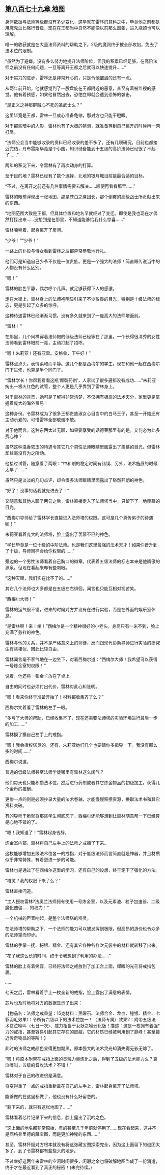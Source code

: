 ## [第八百七十九章 地图](https://www.xxbiquge.com/11_11222/9023502.html)


  身体数据与法师等级都没有多少变化，这早就在雷林的意料之中，毕竟他之前都是用魔鬼血匕强行晋级，现在在王都当中自然不能像以前那么嚣张，进入瓶颈也可以理解。

  唯一的收获就是在大量法师资料的帮助之下，2级的魔网终于被全部攻陷，免去了法术位的限制。

  “虽然为了避嫌，没有多么努力地提升法师阶位，但我的积累已经足够，在高阶法师之前没有任何问题，一旦等离开王都之后就可以快速提升……”

  对于实力的进步，雷林还是非常开心的，只是令他皱眉的还有一点。

  从两年前开始，他就感觉到了一股盘旋在王都附近的恶意，甚至有着被监视的感觉。他有着预感，如果他冒然出去，恐怕立即就会遭到恐怖的袭击。

  “是正义之神那群贼心不死的圣武士么？”

  这里毕竟是王都，雷林一旦成心准备龟缩，那对方也只能干瞪眼。

  对于那些暗中的人影，雷林也有了大概的猜测，就准备等到自己离开的时候再一网打尽。

  “法师公会当中能够收录的资料已经收录的差不多了，还有几项研究，目前也都接近完结，丹布雷斯毕竟是个小国，知识储备能到十五级的高阶法师已经很了不起了……”

  两年的积淀下来，令雷林有了再次动身的打算。

  至于目的地？雷林已经有了数个选择，北地的银月城目前是最合适的目标。

  “不过，在离开之前还有几件事情需要去解决……顺便再看看那里……”

  雷林的眼前浮现出一张地图，那是苍白之鹰团长，那个倒霉的高级战士所贡献出来的东西。

  “地图范围大致是王都，但具体位置和地名早就经过了变迁。即使是我也现在才偶然打探出来……没想到是在那里，不知道能够给我什么惊喜……”

  雷林喃喃着，起身离开了房间。

  “少爷！”“少爷！”

  一路上的仆役与侍女看到雷林之后都异常恭敬地行礼。

  他们可是知道自己少爷不仅是一位贵族。更是一个强大的法师！简直跟传说当中的人物没有什么区别。

  “嗯！”

  雷林的脸色平静，偶尔哼个几声。就足够获得下人的感激。

  走在大街上，雷林身上的法师袍明显引来了不少敬畏的目光，特别是十级法师的标志，更是引起了众多的惊呼。

  这种待遇雷林已经渐渐习惯，没有多久就来到了一座高大的法师塔面前。

  “雷林！”

  在那里，几个同样穿着法师袍的低级法师已经等在了那里，一个长得很清秀的女性法师看到雷林眼前一亮，主动打起了招呼。

  “嗯！朱莉亚！还有亚雷。安格鲁，下午好！”

  雷林点点头，表情柔和而平静。这几个都是西梅尔的学生，现在和他一起在西梅尔门下进修，也算是半个同门了。

  “雷林学长！你帮我看看这瓶‘爆裂药剂’，人家试了很多遍都没有成功……”朱莉亚掏出一根火红色的试管，整个人更是几乎靠到了雷林身上。

  对于雷林的背景，她可是了解得非常清楚，不仅拥有极高的法术天分，家里更是掌握着庞大的海外贸易！

  这种身份。令雷林成为了很多王都贵族淑女心目当中的白马王子，甚至一开始还有主动示爱的，可惜雷林全部敬谢不敏。

  对于他而言。这种东西太过无聊，如果要享受的话德莱那里有的是，又何必为此多费心神？

  虽然这种温香软玉的待遇令其它几个男性法师眼睛里面露出了羡慕的目光，但雷林却丝毫没有为之所动。

  他接过试管，随意看了两眼：“中和剂的稳定时间有错误、另外，法术施展的时候太早了……”

  虽然只是淡淡的几句点评，却令很多法师眼睛里面露出了豁然开朗的神色。

  “好了！没事的话我就先进去了！”

  又随意和其他人聊了两句之后，雷林直接走入了法师塔当中，只留下了一地羡慕的目光。

  “西梅尔导师给了雷林学长直接进入法师塔的权限。这可是几个真传弟子的待遇呢！”

  朱莉亚看着庞大的法师塔，脸上露出了羡慕不已的神色。

  “学长毕竟是一位十级的中阶法师。也是我们这里最强的法术天才！如果你晋升到了十级，导师同样会给你权限的……”

  旁边的一个男性法师看着自己胸口的徽章。代表着五级法师的标志本来是他骄傲的源泉，但现在看起来却有些刺眼。

  “这种天赋，我们实在比不了的……”

  其它几个法师也大多都是在五级左右徘徊，闻言也只能互相对视苦笑。

  “西梅尔大师！”

  雷林的运气很不错，进来的时候对方并没有在进行实验，而是在外面的娱乐室休息。

  “是雷林啊！来！坐！”西梅尔是一个精神很好的小老头，身高只有一米不到，脸上充满了慈祥的神色。

  雷林与他的关系，并不是严格意义上的师徒，反而跟现代协助导师进行实验的研究生有些相似，因此比较自由。

  雷林闻言毫不客气地在一边坐下，对着西梅尔道：“西梅尔大师！我希望可以获得一号炼金室的权限！”

  说着，他还将一张金卡放在了桌上。

  自由的同时也必须付出代价，雷林对此心知肚明。

  “嗯！看来你终于准备开始了！材料都收集齐了么？”

  西梅尔笑着看了雷林的左手一眼。

  “多亏了大师的帮助，已经收集齐了，现在还需要法师塔的实验环境进行最后一步的加工……”

  雷林摸了摸自己左手上的戒指。

  “嗯！我会授权塔灵的，还有，朱莉亚她们几个也要请你多指导一下，我没有那么多的时间……”

  西梅尔说道。

  普通的低级法师甚至法师学徒哪里有雷林这么阔气？

  他们每天也只能积攒法术位，然后进行药剂或者其它炼金物品的初级加工，获得几个金币的报酬。

  更惨一点的则是必须抄录大量的法术卷轴，才能慢慢积攒资源，换取法术书和其它资料突破。

  有的导师干脆就将那些学生彻底忘了，西梅尔还能够想到让雷林随意帮一下已经算是心地不错的了。

  “嗯！我知道了！”雷林起身告辞。

  炼金室内部，雷林将自己左手上的法师之戒摘了下来。

  这枚能够增加五级法术位各一的戒指，对于低级法师而言简直就是神器，并且材质似乎非常特殊，有着更进一步的可能。

  雷林也是通过了在西梅尔这里的学习，还有自己的设想，终于定下了强化的方法。

  “塔灵？我的权限下来了么？”

  雷林直接问道。

  “主人授权雷林?法奥兰法师拥有使用一号炼金室，以及元素池、粒子加速器、二级魔化傀儡……的权力！”

  一个机械的声音响起，是整个法师塔的塔灵。

  在法师塔的帮助之下，一个法师的能力可以被发挥到极限，但高昂的造价也令众多的法师望而却步。

  雷林的手掌一抚、秘银、精金、还有其它各种各样次元袋中的材料就转移了出来。

  “花了我这么长的时间，终于令我想到了利用的办法……”

  雷林的脸上有着笑容，已经将法师之戒放到了加工台上面，耀眼的光芒将戒指包裹。

  ……

  七天之后，雷林看着手上一枚全新的戒指，脸上露出了满意的表情。

  芯片也及时地将对方的数据显示了出来：

  【物品名：法师之戒重量：15克材料：黑曜石、法师合金、龙血、秘银、精金、七彩羽毛效果1：令所有六级以下的法术位加一！（法师专属）效果2：附带五级法术哀泣嚎叫（七日一次）、威力相当于女妖之嚎弱化版！描述：这是一枚拥有着强*力的戒指，甚至容易引起其它存在的觊觎，它的材质已经被利用到了巅峰！甚至接近传奇物品的等阶！】

  此时的法师之戒颜色显得更加黝黑，原本强大的法术灵光却消失得无影无踪了。

  “嗯！将原本附带在戒指上面的灵魂力量炼化之后，得到了五级的法术能力么？哀泣嚎叫，五级的音攻法术？不错！”

  雷林对于自己的改进很是满意。

  将变得重了一点的戒指重新戴在自己的左手上，雷林起身离开了法师塔。

  能够做的在这里都做了，他也没有什么好留恋的。

  “剩下来的，就只有这张地图了……”

  雷林看着芯片记录下来的信息，脸上露出了沉吟之色。

  “这上面的地名都非常原始，有的甚至几千年前就停用了……现在看起来，这并不是西格弗里德的藏宝图，而是更加神秘的东西……”

  甚至，雷林怀疑对方根本就没有将这张藏宝图探索完全，因为这上面留下的谜团太多了，到了令雷林都有些挠头的地步。

  不过幸好这两年来雷林的空闲时间很多，闲暇之余也将破解地图当成了一份消遣，终于才在最近看到了真正的秘密！(未完待续。)
